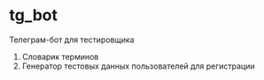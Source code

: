 # tg_bot
Телеграм-бот для тестировщика
1. Словарик терминов
2. Генератор тестовых данных пользователей для регистрации
